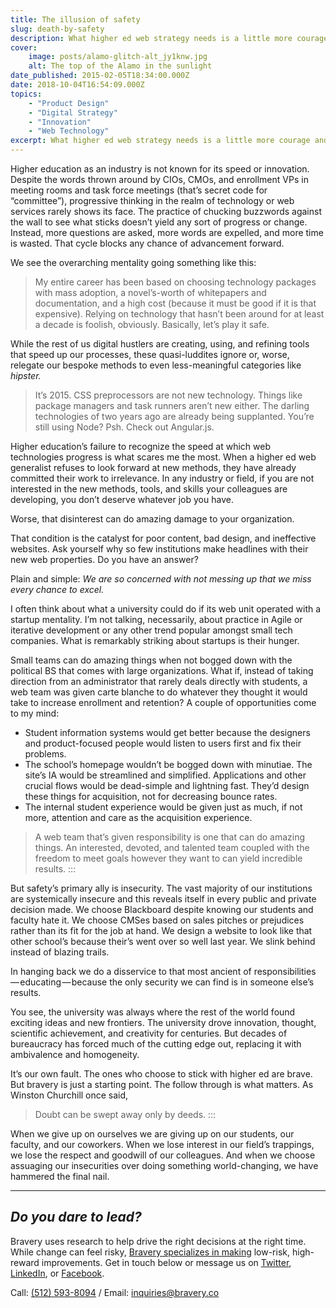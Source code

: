 ```yaml
---
title: The illusion of safety
slug: death-by-safety
description: What higher ed web strategy needs is a little more courage and a lot more action.
cover:
    image: posts/alamo-glitch-alt_jy1knw.jpg
    alt: The top of the Alamo in the sunlight
date_published: 2015-02-05T18:34:00.000Z
date: 2018-10-04T16:54:09.000Z
topics:
    - "Product Design"
    - "Digital Strategy"
    - "Innovation"
    - "Web Technology"
excerpt: What higher ed web strategy needs is a little more courage and a lot more action.
---
```


Higher education as an industry is not known for its speed or innovation. Despite the words thrown around by CIOs, CMOs, and enrollment VPs in meeting rooms and task force meetings (that’s secret code for “committee”), progressive thinking in the realm of technology or web services rarely shows its face. The practice of chucking buzzwords against the wall to see what sticks doesn’t yield any sort of progress or change. Instead, more questions are asked, more words are expelled, and more time is wasted. That cycle blocks any chance of advancement forward.

We see the overarching mentality going something like this:

> My entire career has been based on choosing technology packages with mass adoption, a novel’s-worth of whitepapers and documentation, and a high cost (because it must be good if it is that expensive). Relying on technology that hasn’t been around for at least a decade is foolish, obviously. Basically, let’s play it safe.

While the rest of us digital hustlers are creating, using, and refining tools that speed up our processes, these quasi-luddites ignore or, worse, relegate our bespoke methods to even less-meaningful categories like *hipster.*


> It’s 2015. CSS preprocessors are not new technology. Things like package managers and task runners aren’t new either. The darling technologies of two years ago are already being supplanted. You’re still using Node? Psh. Check out Angular.js.

Higher education’s failure to recognize the speed at which web technologies progress is what scares me the most. When a higher ed web generalist refuses to look forward at new methods, they have already committed their work to irrelevance. In any industry or field, if you are not interested in the new methods, tools, and skills your colleagues are developing, you don’t deserve whatever job you have.

Worse, that disinterest can do amazing damage to your organization.

That condition is the catalyst for poor content, bad design, and ineffective websites. Ask yourself why so few institutions make headlines with their new web properties. Do you have an answer?

Plain and simple: *We are so concerned with not messing up that we miss every chance to excel.*

I often think about what a university could do if its web unit operated with a startup mentality. I’m not talking, necessarily, about practice in Agile or iterative development or any other trend popular amongst small tech companies. What is remarkably striking about startups is their hunger.

Small teams can do amazing things when not bogged down with the political BS that comes with large organizations. What if, instead of taking direction from an administrator that rarely deals directly with students, a web team was given carte blanche to do whatever they thought it would take to increase enrollment and retention? A couple of opportunities come to my mind:

- Student information systems would get better because the designers and product-focused people would listen to users first and fix their problems.
- The school’s homepage wouldn’t be bogged down with minutiae. The site’s IA would be streamlined and simplified. Applications and other crucial flows would be dead-simple and lightning fast. They’d design these things for acquisition, not for decreasing bounce rates.
- The internal student experience would be given just as much, if not more, attention and care as the acquisition experience.


> A web team that’s given responsibility is one that can do amazing things. An interested, devoted, and talented team coupled with the freedom to meet goals however they want to can yield incredible results.
:::

But safety’s primary ally is insecurity. The vast majority of our institutions are systemically insecure and this reveals itself in every public and private decision made. We choose Blackboard despite knowing our students and faculty hate it. We choose CMSes based on sales pitches or prejudices rather than its fit for the job at hand. We design a website to look like that other school’s because their’s went over so well last year. We slink behind instead of blazing trails.

In hanging back we do a disservice to that most ancient of responsibilities — educating — because the only security we can find is in someone else’s results.

You see, the university was always where the rest of the world found exciting ideas and new frontiers. The university drove innovation, thought, scientific achievement, and creativity for centuries. But decades of bureaucracy has forced much of the cutting edge out, replacing it with ambivalence and homogeneity.

It’s our own fault. The ones who choose to stick with higher ed are brave. But bravery is just a starting point. The follow through is what matters. As Winston Churchill once said,


> Doubt can be swept away only by deeds.
:::

When we give up on ourselves we are giving up on our students, our faculty, and our coworkers. When we lose interest in our field’s trappings, we lose the respect and goodwill of our colleagues. And when we choose assuaging our insecurities over doing something world-changing, we have hammered the final nail.

---

## *Do you dare to lead?*

Bravery uses research to help drive the right decisions at the right time. While change can feel risky, [Bravery specializes in making](/services/?utm_source=insight) low-risk, high-reward improvements. Get in touch below or message us on [Twitter](https://twitter.com/braverymedia), [LinkedIn](https://www.linkedin.com/company/bravery-media), or [Facebook](https://www.facebook.com/braverymedia/).

Call: [(512) 593-8094](tel:+15125938094)‬ / Email: [inquiries@bravery.co](mailto:inquiries@bravery.co)